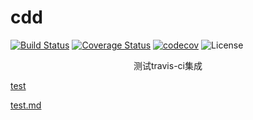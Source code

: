 # cdd
[![Build Status](https://www.travis-ci.org/elseifer/cdd.svg?branch=master)](https://www.travis-ci.org/elseifer/cdd)
[![Coverage Status](https://coveralls.io/repos/github/elseifer/cdd/badge.svg?branch=master)](https://coveralls.io/github/elseifer/cdd?branch=master)
[![codecov](https://codecov.io/gh/elseifer/cdd/branch/master/graph/badge.svg)](https://codecov.io/gh/elseifer/cdd)
![License](https://img.shields.io/badge/license-Apache--2.0-green.svg)

<p align="center">测试travis-ci集成</p>

[test](./test)

[test.md](./test.md)
